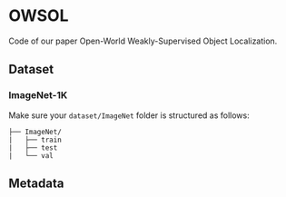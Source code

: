 # OWSOL
Code of our paper Open-World Weakly-Supervised Object Localization.

## Dataset
### ImageNet-1K
Make sure your `dataset/ImageNet`  folder is structured as follows:
```
├── ImageNet/
|   ├── train
|   ├── test
|   └── val
```

## Metadata

